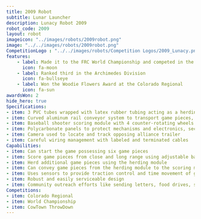 ```yaml
---
title: 2009 Robot
subtitle: Lunar Launcher
description: Lunacy Robot 2009
robot_code: 2009
layout: robot
imageicon: "../images/robots/2009robot.png"
image: "../../images/robots/2009robot.png"
CompetitionLogo : "../../images/robots/Competition Logos/2009_Lunacy.png"
features:
    - label: Made it to the FRC World Championship and competed in the Archimedes Division
      icon: fa-moon
    - label: Ranked third in the Archimedes Division
      icon: fa-bullseye
    - label: Won the Woodie Flowers Award at the Colorado Regional
      icon: fa-sun
awardsWon: 2
hide_hero: true
Specifications:
- item: 3 PVC tubes wrapped with latex rubber tubing acting as a herding module, driven by a high torque RS 545 motor and gearbox
- item: Curved aluminum rail conveyor system to transport game pieces, driven by a Globe motor through a jackshaft and #25 chain with 2.0" wide traction wheels (top wheel overdriven by 20%)
- item: Baseball shooter scoring module with 4 counter-rotating wheels to compress and shoot game pieces, made of waterjet-cut aluminum plates and driven by direct-drive CIM motors with adjustable wheels for close and long range scoring
- item: Polycarbonate panels to protect mechanisms and electronics, secured with Velcro
- item: Camera used to locate and track opposing alliance trailer
- item: Careful wiring management with labeled and terminated cables
Capabilities:
- item: Can start the game possessing six game pieces
- item: Score game pieces from close and long range using adjustable baseball shooter
- item: Herd additional game pieces using the herding module
- item: Can convey game pieces from the herding module to the scoring module via the curved rail conveyor
- item: Uses sensors to provide traction control and time movement of game pieces through the robot
- item: Robust and easily serviceable design
- item: Community outreach efforts like sending letters, food drives, summer camps, school presentations
Competitions:
- item: Colorado Regional
- item: World Championship
- item: CowTown ThrowDown
---
```

